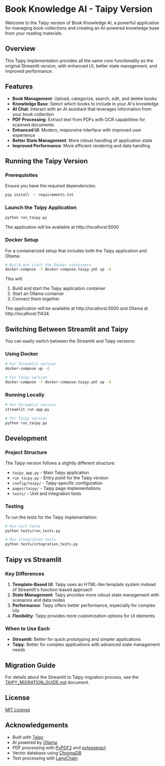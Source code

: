 # Book Knowledge AI - Taipy Version

Welcome to the Taipy version of Book Knowledge AI, a powerful application for managing book collections and creating an AI-powered knowledge base from your reading materials.

## Overview

This Taipy implementation provides all the same core functionality as the original Streamlit version, with enhanced UI, better state management, and improved performance.

## Features

- **Book Management**: Upload, categorize, search, edit, and delete books
- **Knowledge Base**: Select which books to include in your AI's knowledge
- **AI Chat**: Interact with an AI assistant that leverages information from your book collection
- **PDF Processing**: Extract text from PDFs with OCR capabilities for scanned documents
- **Enhanced UI**: Modern, responsive interface with improved user experience
- **Better State Management**: More robust handling of application state
- **Improved Performance**: More efficient rendering and data handling

## Running the Taipy Version

### Prerequisites

Ensure you have the required dependencies:

```bash
pip install -r requirements.txt
```

### Launch the Taipy Application

```bash
python run_taipy.py
```

The application will be available at http://localhost:5000

### Docker Setup

For a containerized setup that includes both the Taipy application and Ollama:

```bash
# Build and start the Docker containers
docker-compose -f docker-compose.taipy.yml up -d
```

This will:
1. Build and start the Taipy application container
2. Start an Ollama container
3. Connect them together

The application will be available at http://localhost:5000 and Ollama at http://localhost:11434.

## Switching Between Streamlit and Taipy

You can easily switch between the Streamlit and Taipy versions:

### Using Docker

```bash
# For Streamlit version
docker-compose up -d

# For Taipy version
docker-compose -f docker-compose.taipy.yml up -d
```

### Running Locally

```bash
# For Streamlit version
streamlit run app.py

# For Taipy version
python run_taipy.py
```

## Development

### Project Structure

The Taipy version follows a slightly different structure:

- `taipy_app.py` - Main Taipy application
- `run_taipy.py` - Entry point for the Taipy version
- `config/taipy/` - Taipy-specific configuration
- `pages/taipy/` - Taipy page implementations
- `tests/` - Unit and integration tests

### Testing

To run the tests for the Taipy implementation:

```bash
# Run unit tests
python tests/run_tests.py

# Run integration tests
python tests/integration_tests.py
```

## Taipy vs Streamlit

### Key Differences

1. **Template-Based UI**: Taipy uses an HTML-like template system instead of Streamlit's function-based approach
2. **State Management**: Taipy provides more robust state management with scenarios and data nodes
3. **Performance**: Taipy offers better performance, especially for complex UIs
4. **Flexibility**: Taipy provides more customization options for UI elements

### When to Use Each

- **Streamlit**: Better for quick prototyping and simpler applications
- **Taipy**: Better for complex applications with advanced state management needs

## Migration Guide

For details about the Streamlit to Taipy migration process, see the [TAIPY_MIGRATION_GUIDE.md](TAIPY_MIGRATION_GUIDE.md) document.

## License

[MIT License](LICENSE)

## Acknowledgements

- Built with [Taipy](https://www.taipy.io/)
- AI powered by [Ollama](https://ollama.com/)
- PDF processing with [PyPDF2](https://pypi.org/project/PyPDF2/) and [pytesseract](https://pypi.org/project/pytesseract/)
- Vector database using [ChromaDB](https://github.com/chroma-core/chroma)
- Text processing with [LangChain](https://github.com/langchain-ai/langchain)